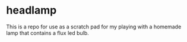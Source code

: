 # headlamp

This is a repo for use as a scratch pad for my playing with a homemade lamp that contains a flux led bulb.